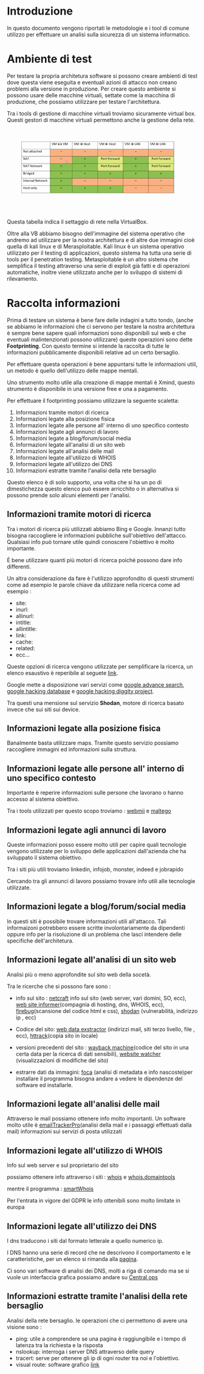 # Introduzione 
In questo documento vengono riportati le metodologie e i tool di comune utilizzo per effettuare un analisi sulla sicurezza di un sistema informatico.

# Ambiente di test
Per testare la propria architetura software si possono creare ambienti di test dove questa viene eseguita e eventuali azioni di attacco non creano problemi alla versione in produzione.
Per creare questo ambiente si possono usare delle macchine virtuali, settate come la macchina di produzione, che possiamo utilizzare per testare l'architettura.

Tra i tools di gestione di macchine virtuali troviamo sicuramente virtual box.
Questi gestori di macchine virtuali permettono anche la gestione della rete.

![](../immagini/Setting_rete_macchine_virtuali_virtualbox.png)

Questa tabella indica il settaggio di rete nella VirtualBox.

Oltre alla VB abbiamo bisogno dell'immagine del sistema operativo che andremo ad utilizzare per la nostra architettura e di altre due immagini cioè quella di kali linux e di Merasploitable.
Kali linux è un sistema operativo utilizzato per il testing di applicazioni, questo sistema ha tutta una serie di tools per il penetration testing.
Metasploitable è un altro sistema che semplifica il testing attraverso una serie di exploit già fatti e di operazioni automatiche, inoltre viene utilizzato anche per lo sviluppo di sistemi di rilevamento.

# Raccolta informazioni 
Prima di testare un sistema è bene fare delle indagini a tutto tondo, (anche se abbiamo le informazioni che ci servono per testare la nostra architettura è sempre bene sapere quali informazioni sono disponibili sul web e che eventuali malintenzionati possono utilizzare)
queste operazioni sono dette **Footprinting**.
Con questo termine si intende la raccolta di tutte le informazioni pubblicamente disponibili relative ad un certo bersaglio.

Per effettuare questa operazioni è bene appuntarsi tutte le informazioni utili, un metodo è quello dell'utilizzo delle mappe mentali.

Uno strumento molto utile alla creazione di mappe mentali è Xmind, questo strumento è disponibile in una versione free e una a pagamento.

Per effettuare il footprinting possiamo utilizzare la seguente scaletta:
1. Informazioni tramite motori di ricerca
1. Informazioni legate alla posizione fisica
1. Informazioni legate alle persone all' interno di uno specifico contesto
1. Informazioni legate agli annunci di lavoro
1. Informazioni legate a blog/forum/social media
1. Informazioni legate all'analisi di un sito web
1. Informazioni legate all'analisi delle mail
1. Informazioni legate all'utilizzo di WHOIS
1. Informazioni legate all'utilizzo dei DNS
1. Informazioni estratte tramite l'analisi della rete bersaglio

Questo elenco è di solo supporto, una volta che si ha un po di dimestichezza questo elenco può essere arricchito o in alternativa si possono prende solo alcuni elementi per l'analisi.

## Informazioni tramite motori di ricerca

Tra i motori di ricerca più utilizzati abbiamo Bing e Google.
Innanzi tutto bisogna raccogliere le informazioni pubbliche sull'obiettivo dell'attacco.
Qualsiasi info può tornare utile quindi conoscere l'obiettivo è molto importante.

É bene utilizzare quanti più motori di ricerca poiché possono dare info differenti.

Un altra considerazione da fare è l'utilizzo approfondito di questi strumenti come ad esempio le parole chiave da utilizzare nella ricerca come ad esempio :
+ site: 
+ inurl:
+ allinurl:
+ intitle:
+ allintitle:
+ link:
+ cache:
+ related:
+ ecc...

Queste opzioni di ricerca vengono utilizzate per semplificare la ricerca, un elenco esaustivo è reperibile al seguete [link](https://kinsta.com/it/blog/operatori-ricerca-google/).

Google mette a disposizione vari servizi come [google advance search](https://www.google.it/advanced_search), [google hacking database](https://www.exploit-db.com/google-hacking-database) e [google hacking diggity project](https://resources.bishopfox.com/resources/tools/google-hacking-diggity/).

Tra questi una mensione sul servizio **Shodan**, motore di ricerca basato invece che sui siti sui device.


## Informazioni legate alla posizione fisica
Banalmente basta utilizzare maps. Tramite questo servizio possiamo raccogliere immagini ed informazioni sulla struttura.

## Informazioni legate alle persone all' interno di uno specifico contesto

Importante è reperire informazioni sulle persone che lavorano o hanno accesso al sistema obiettivo.

Tra i tools utilizzati per questo scopo troviamo : [webmii](https://webmii.com/) e [maltego](https://www.maltego.com/)

## Informazioni legate agli annunci di lavoro
Queste informazioni posso essere molto utili per capire quali tecnologie vengono utilizzate per lo sviluppo delle applicazioni dall'azienda che ha sviluppato il sistema obiettivo.

Tra i siti più utili troviamo linkedin, infojob, monster, indeed e jobrapido

Cercando tra gli annunci di lavoro possiamo trovare info utili alle tecnologie utilizzate.

##  Informazioni legate a blog/forum/social media
In questi siti è possibile trovare informazioni utili all'attacco. Tali informaizoni potrebbero essere scritte involontariamente da dipendenti oppure info per la risoluzione di un problema che lasci intendere delle specifiche dell'architetura.

## Informazioni legate all'analisi di un sito web

Analisi più o meno approfondite sul sito web della socetà.

Tra le ricerche che si possono fare sono : 
+ info sul sito : [netcraft](https://www.netcraft.com/) info sul sito (web server, vari domini, SO, ecc), [web site informer](https://website.informer.com/)(compagnia di hosting, dns, WHOIS, ecc), [firebug](https://getfirebug.com/)(scansione del codice html e css), [shodan](https://www.shodan.io/) (vulnerabilità, indirizzo ip , ecc)

+ Codice del sito: [web data exstractor](http://www.webextractor.com/) (indirizzi mail, siti terzo livello, file , ecc), [httrack](https://www.httrack.com/)(copia sito in locale)

+ versioni precedenti del sito : [wayback machine](http://archive.org/)(codice del sito in una certa data per la ricerca di dati sensibili), [website watcher](https://www.aignes.com/) (visualizzazioni di modifiche del sito)

+ estrarre dati da immagini: [foca](https://github.com/ElevenPaths/FOCA) (analisi di metadata e info nascoste)per installare il programma bisogna andare a vedere le dipendenze del software ed installarle.


## Informazioni legate all'analisi delle mail
Attraverso le mail possiamo ottenere info molto importanti.
Un software molto utile è [emailTrackerPro](http://www.emailtrackerpro.com/)(analisi della mail e i passaggi effettuati dalla mail) informazioni sui servizi di posta utilizzati


## Informazioni legate all'utilizzo di WHOIS
Info sul web server e sul proprietario del sito

possiamo ottenere info attraverso i siti : [whois](https://www.whois.com) e [whois.domaintools](https://www.whois.domaintools.com)

mentre il programma : [smartWhois](https://www.tamos.com/download/main/)

Per l'entrata in vigore del GDPR le info ottenibili sono molto limitate in europa

## Informazioni legate all'utilizzo dei DNS

I dns traducono i siti dal formato letterale a quello numerico ip.

I DNS hanno una serie di record che ne descrivono il comportamento e le caratteristiche, per un elenco si rimanda alla [pagina](https://it.wikipedia.org/wiki/Tipi_di_record_DNS).

Ci sono vari software di analisi dei DNS, molti a riga di comando ma se si vuole un interfaccia grafica possiamo andare su [Central ops](https://centralops.net/co/)


## Informazioni estratte tramite l'analisi della rete bersaglio

Analisi della rete bersaglio.
le operazioni che ci permettono di avere una visione sono :
+ ping: utile a comprendere se una pagina è raggiungibile e i tempo di latenza tra la richiesta e la risposta
+ nslookup: interroga i server DNS attraverso delle query
+ tracert: serve per ottenere gli ip di ogni router tra noi e l'obiettivo.
+ visual route: software grafico [link](http://www.visualroute.it/)